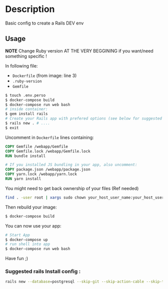 # Description

Basic config to create a Rails DEV env

## Usage

**NOTE** Change Ruby version AT THE VERY BEGGINING if you want/need something specific !

In following file:
- `Dockerfile` (from image: line 3)
- `.ruby-version`
- `Gemfile`


```sh
$ touch .env.perso
$ docker-compose build
$ docker-compose run web bash
# inside container:
$ gem install rails
# Create your Rails app with prefered options (see below for suggested config)
$ rails new . # ....
$ exit
```

Uncomment in `Dockerfile` lines containing:
```Dockerfile
COPY Gemfile /webapp/Gemfile
COPY Gemfile.lock /webapp/Gemfile.lock
RUN bundle install

# If you installed JS bundling in your app, also uncomment:
COPY package.json /webapp/package.json
COPY yarn.lock /webapp/yarn.lock
RUN yarn install
```

You might need to get back ownership of your files (Ref needed)
```sh
find . -user root | xargs sudo chown your_host_user_name:your_host_user_name
```

Then rebuild your image:
```sh
$ docker-compose build
```

You can now use your app:
```sh
# Start App
$ docker-compose up
# run shell into app
$ docker-compose run web bash
```

Have fun ;)


### Suggested rails Install config :

```sh
rails new --database=postgresql --skip-git --skip-action-cable --skip-test --skip-system-test --javascript=esbuild --css=tailwind --skip-hotwire .
```
